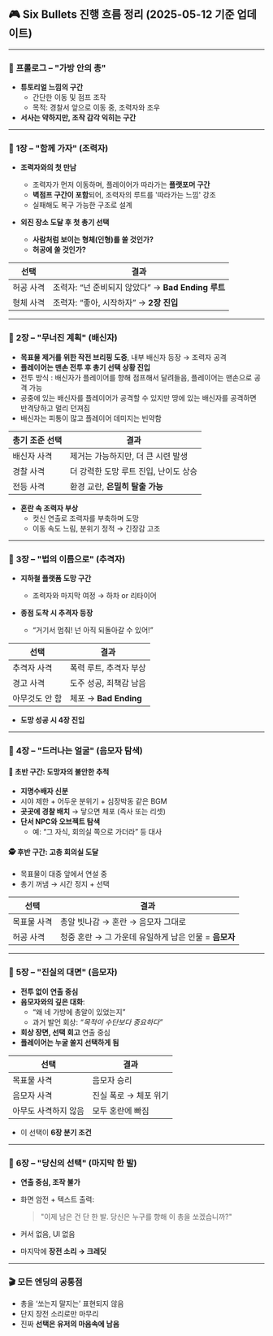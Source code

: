## 🎮 Six Bullets 진행 흐름 정리 (2025-05-12 기준 업데이트)

---

### 📍 **프롤로그 – "가방 안의 총"**
* **튜토리얼 느낌의 구간**  
  - 간단한 이동 및 점프 조작  
  - 목적: 경찰서 앞으로 이동 중, 조력자와 조우  
* **서사는 약하지만, 조작 감각 익히는 구간**

---

### 📍 **1장 – "함께 가자" (조력자)**
* **조력자와의 첫 만남**
  - 조력자가 먼저 이동하며, 플레이어가 따라가는 **플랫포머 구간**
  - **벽점프 구간이 포함**되어, 조력자의 루트를 '따라가는 느낌' 강조
  - 실패해도 복구 가능한 구조로 설계

* **외진 장소 도달 후 첫 총기 선택**
  - **사람처럼 보이는 형체(인형)를 쏠 것인가?**
  - **허공에 쏠 것인가?**

| 선택 | 결과 |
|------|------|
| 허공 사격 | 조력자: “넌 준비되지 않았다” → **Bad Ending 루트** |
| 형체 사격 | 조력자: “좋아, 시작하자” → **2장 진입** |

---

### 📍 **2장 – "무너진 계획" (배신자)**
* **목표물 제거를 위한 작전 브리핑 도중**, 내부 배신자 등장 → 조력자 공격
* **플레이어는 맨손 전투 후 총기 선택 상황 진입**
* 전투 방식 : 배신자가 플레이어를 향해 점프해서 달려들음, 플레이어는 맨손으로 공격 가능
* 공중에 있는 배신자를 플레이어가 공격할 수 있지만 땅에 있는 배신자를 공격하면 반격당하고 멀리 던져짐
* 배신자는 피통이 많고 플레이어 데미지는 빈약함

| 총기 조준 선택 | 결과 |
|----------------|------|
| 배신자 사격 | 제거는 가능하지만, 더 큰 시련 발생 |
| 경찰 사격 | 더 강력한 도망 루트 진입, 난이도 상승 |
| 전등 사격 | 환경 교란, **은밀히 탈출 가능**

* **혼란 속 조력자 부상**  
  - 컷신 연출로 조력자를 부축하며 도망  
  - 이동 속도 느림, 분위기 정적 → 긴장감 고조

---

### 📍 **3장 – "법의 이름으로" (추격자)**
* **지하철 플랫폼 도망 구간**
  - 조력자와 마지막 여정 → 하차 or 리타이어

* **종점 도착 시 추격자 등장**
  - “거기서 멈춰! 넌 아직 되돌아갈 수 있어!”

| 선택 | 결과 |
|-------|-------|
| 추격자 사격 | 폭력 루트, 추격자 부상 |
| 경고 사격 | 도주 성공, 죄책감 남음 |
| 아무것도 안 함 | 체포 → **Bad Ending**

* **도망 성공 시 4장 진입**

---

### 📍 **4장 – "드러나는 얼굴" (음모자 탐색)**
#### 🔦 초반 구간: **도망자의 불안한 추적**
* **지명수배자 신분**
* 시야 제한 + 어두운 분위기 + 심장박동 같은 BGM
* **곳곳에 경찰 배치** → 닿으면 체포 (즉사 또는 리셋)
* **단서 NPC와 오브젝트 탐색**
  - 예: “그 자식, 회의실 쪽으로 가더라” 등 대사

#### 🕵️ 후반 구간: **고층 회의실 도달**
* 목표물이 대중 앞에서 연설 중
* 총기 꺼냄 → 시간 정지 + 선택

| 선택 | 결과 |
|--------|--------|
| 목표물 사격 | 총알 빗나감 → 혼란 → 음모자 그대로 |
| 허공 사격 | 청중 혼란 → 그 가운데 유일하게 남은 인물 = **음모자** |

---

### 📍 **5장 – "진실의 대면" (음모자)**
* **전투 없이 연출 중심**
* **음모자와의 깊은 대화**:
  - “왜 네 가방에 총알이 있었는지”
  - 과거 발언 회상: *“목적이 수단보다 중요하다”*
* **회상 장면, 선택 회고** 연출 중심
* **플레이어는 누굴 쏠지 선택하게 됨**

| 선택 | 결과 |
|--------|--------|
| 목표물 사격 | 음모자 승리 |
| 음모자 사격 | 진실 폭로 → 체포 위기 |
| 아무도 사격하지 않음 | 모두 혼란에 빠짐

* 이 선택이 **6장 분기 조건**

---

### 📍 **6장 – "당신의 선택" (마지막 한 발)**
* **연출 중심, 조작 불가**
* 화면 암전 + 텍스트 출력:
  > "이제 남은 건 단 한 발. 당신은 누구를 향해 이 총을 쏘겠습니까?"

* 커서 없음, UI 없음  
* 마지막에 **장전 소리 → 크레딧**

---

### 🎬 **모든 엔딩의 공통점**
* 총을 ‘쏘는지 말지는’ 표현되지 않음  
* 단지 장전 소리로만 마무리  
* 진짜 **선택은 유저의 마음속에 남음**  
